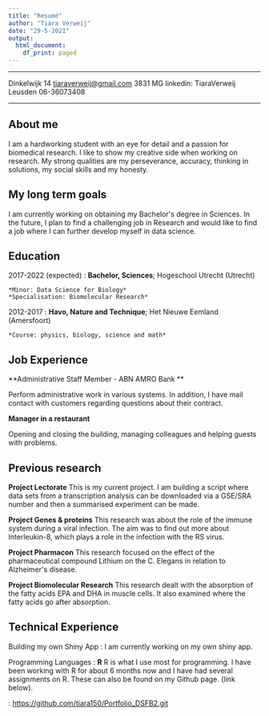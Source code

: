 ```yaml
---
title: "Resumé"
author: "Tiara Verweij"
date: "29-5-2021"
output:
  html_document:
    df_print: paged
---
```


-------------------     ----------------------------
Dinkelwijk 14                tiaraverweij@gmail.com
3831 MG                      linkedin: TiaraVerweij
Leusden                      06-36073408
-------------------     ----------------------------


## About me

I am a hardworking student with an eye for detail and a passion for biomedical research. I like to show my creative side when working on research. My strong qualities are my perseverance, accuracy, thinking in solutions, my social skills and my honesty.

## My long term goals

I am currently working on obtaining my Bachelor's degree in Sciences. In the future, I plan to find a challenging job in Research and would like to find a job where I can further develop myself in data science.

Education
---------

2017-2022 (expected)
:   **Bachelor, Sciences**; Hogeschool Utrecht (Utrecht)

    *Minor: Data Science for Biology*     
    *Specialisation: Biomolecular Research*

2012-2017
:   **Havo, Nature and Technique**; Het Nieuwe Eemland
     (Amersfoort)

    *Course: physics, biology, science and math*
    
Job Experience
----------

**Administrative Staff Member - ABN AMRO Bank **

Perform administrative work in various systems. In addition, I have mail contact with customers regarding questions about their contract. 

**Manager in a restaurant**

Opening and closing the building, managing colleagues and helping guests with problems. 


## Previous research

**Project Lectorate**
This is my current project. I am building a script where data sets from a transcription analysis can be downloaded via a GSE/SRA number and then a summarised experiment can be made. 

**Project Genes & proteins**
This research was about the role of the immune system during a viral infection. The aim was to find out more about Interleukin-8, which plays a role in the infection with the RS virus. 

**Project Pharmacon**
This research focused on the effect of the pharmaceutical compound Lithium on the C. Elegans in relation to Alzheimer's disease. 

**Project Biomolecular Research**
This research dealt with the absorption of the fatty acids EPA and DHA in muscle cells. It also examined where the fatty acids go after absorption.


Technical Experience
--------------------

Building my own Shiny App
:   I am currently working on my own shiny app. 


Programming Languages
:   **R** R is what I use most for programming. I have been working with R for about 6 months now and I have had several assignments on R. These can also be found on my Github page. (link below).

: https://github.com/tiara150/Portfolio_DSFB2.git




